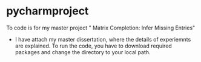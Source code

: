 # pycharmproject

To code is for my master project " Matrix Completion: Infer Missing Entries"

* I have attach my master dissertation, where the details of experiemnts are explained.
To run the code, you have to download required packages and change the directory to your local path.
